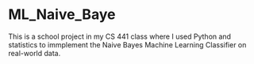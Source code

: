 # ML_Naive_Baye
This is a school project in my CS 441 class where I used Python and statistics to immplement the Naive Bayes Machine Learning Classifier on real-world data.
